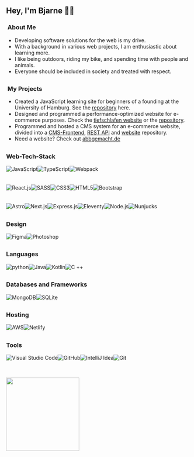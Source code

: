 <h2> Hey, I'm Bjarne 🐱‍💻</h2>

<h3> &nbsp;About Me </h3>

- Developing software solutions for the web is my drive.
- With a background in various web projects, I am enthusiastic about learning more.
- I like being outdoors, riding my bike, and spending time with people and animals.
- Everyone should be included in society and treated with respect.
<h2></h2>
<h3> &nbsp;My Projects </h3>

- Created a JavaScript learning site for beginners of a founding at the University of Hamburg. See the <a href="https://github.com/Bjarne96/learn-with-karel">repository</a> here.
- Designed and programmed a performance-optimized website for e-commerce purposes. Check the <a href="https://tiefschlafen.netlify.app/">tiefschlafen website</a> or the <a href="https://github.com/Bjarne96/webbase">repository</a>.
- Programmed and hosted a CMS system for an e-commerce website, divided into a <a href="https://github.com/Bjarne96/front-cms">CMS-Frontend</a>, <a href="https://github.com/Bjarne96/api-cms">REST API</a> and <a href="https://github.com/Bjarne96/website-cms">website</a> repository.
-  Need a website? Check out <a href="https://abbgemacht.de/">abbgemacht.de</a>

<h2></h2>
<h3> Web-Tech-Stack</h3>
<div style="display: flex;flex-direction: row;justify-content: flex-start;align-items: center;">
<image alt="JavaScript" src="https://img.shields.io/badge/JavaScript-caa932?style=for-the-badge&logo=javascript&logoColor=white" />
<image style="display:inline-block" alt="TypeScript" src="https://img.shields.io/badge/TypeScript-007ACC?style=for-the-badge&logo=typescript&logoColor=white" />
<image alt="Webpack" src="https://img.shields.io/badge/Webpack-F24E1E?style=for-the-badge&logo=webpack&logoColor=white" />
</div>
<br><br>
<div style="display: flex;flex-direction: row;justify-content: flex-start;align-items: center;">
<image alt="React.js" src="https://img.shields.io/badge/React.js-20232A?style=for-the-badge&logo=react&logoColor=61DAFB" />
<image alt="SASS" src="https://img.shields.io/badge/Sass-c66394?style=for-the-badge&logo=sass&logoColor=white" />
<image alt="CSS3" src="https://img.shields.io/badge/CSS3-214ce5?style=for-the-badge&logo=css3&logoColor=white" />
<image alt="HTML5" src="https://img.shields.io/badge/HTML5-E34F26?style=for-the-badge&logo=html5&logoColor=white" />
<image alt="Bootstrap" src="https://img.shields.io/badge/Bootstrap-563D7C?style=for-the-badge&logo=bootstrap&logoColor=white" />
  </div>
<br><br>
  <div style="display: flex;flex-direction: row;justify-content: flex-start;align-items: center;">
<image alt="Astro" src="https://img.shields.io/badge/Astro-3c1167?style=for-the-badge&logo=nextdotjs&logoColor=white" />
<image alt="Next.js" src="https://img.shields.io/badge/next.js-000000?style=for-the-badge&logo=nextdotjs&logoColor=white" />
<image alt="Express.js" src="https://img.shields.io/badge/Express.js-222222?style=for-the-badge&logo=express" />
<image alt="Eleventy" src="https://img.shields.io/badge/Eleventy-333333?style=for-the-badge&logo=eleventy&logoColor=white" />
<image alt="Node.js" src="https://img.shields.io/badge/Node.js-43853D?style=for-the-badge&logo=node.js&logoColor=white" />
<image alt="Nunjucks" src="https://img.shields.io/badge/Nunjucks-244f1b?style=for-the-badge&logo=nunjucks&logoColor=white" />
  </div>
<h2></h2>
<h3>Design</h3>
  <div style="display: flex;flex-direction: row;justify-content: flex-start;align-items: center;">
<image alt="Figma" src="https://img.shields.io/badge/Figma-343649?style=for-the-badge&logo=figma&logoColor=white" />
<image alt="Photoshop" src="https://img.shields.io/badge/-Photoshop-08253c?style=for-the-badge&logo=adobe-photoshop&logoColor=white" />
</div>
<h2></h2>
<h3>Languages</h3>
  <div style="display: flex;flex-direction: row;justify-content: flex-start;align-items: center;">
<image alt="python" src="https://img.shields.io/badge/Python-caa932?style=for-the-badge&logo=python&logoColor=white"/>
<image alt="Java" src="https://img.shields.io/badge/Java-ED8B00?style=for-the-badge&logo=openjdk&logoColor=white" />
<image alt="Kotlin" src="https://img.shields.io/badge/Kotlin-7f2dbf?&style=for-the-badge&logo=kotlin&logoColor=white" />
<image alt="C ++" src="https://img.shields.io/badge/C%2B%2B-00599C?style=for-the-badge&logo=c%2B%2B&logoColor=white" />
  </div>
<h2></h2>
<h3>Databases and Frameworks</h3>
  <div style="display: flex;flex-direction: row;justify-content: flex-start;align-items: center;">
<image alt="MongoDB" src="https://img.shields.io/badge/MongoDB-4EA94B?style=for-the-badge&logo=mongodb&logoColor=white" />
<image alt="SQLite" src="https://img.shields.io/badge/SQLite-07405E?style=for-the-badge&logo=sqlite&logoColor=white" />
  </div>
<h2></h2>
<h3>Hosting</h3>
  <div style="display: flex;flex-direction: row;justify-content: flex-start;align-items: center;">
<image alt="AWS" src="https://img.shields.io/badge/AWS-ff9a08?style=for-the-badge&logo=amazon-aws&logoColor=white" />
<image alt="Netlify" src="https://img.shields.io/badge/Netlify-00C7B7?style=for-the-badge&logo=netlify&logoColor=white" />
  </div>
<h2></h2>
<h3>Tools</h3>
  <div style="display: flex;flex-direction: row;justify-content: flex-start;align-items: center;">
<image alt=" Visual Studio Code" src="https://img.shields.io/badge/-Visual%20Studio%20Code-333333?style=for-the-badge&logo=visual-studio-code&logoColor=007ACC" />
<image alt="GitHub" src="https://img.shields.io/badge/GitHub-16181f?style=for-the-badge&logo=github&logoColor=white" />
<image alt="IntelliJ Idea" src="https://img.shields.io/badge/IntelliJ_IDEA-000000.svg?style=for-the-badge&logo=intellij-idea&logoColor=white" />
<image alt="Git" src="https://img.shields.io/badge/GIT-E44C30?style=for-the-badge&logo=git&logoColor=white" />
  </div>
<h2></h2>
<br/>
<img height="200em" src="https://github-readme-stats.vercel.app/api/top-langs/?username=Bjarne96&theme=github_dark_dimmed&layout=compact" />
<br/>
